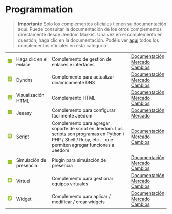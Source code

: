 
# Programmation


>**Importante**
>Solo los complementos oficiales tienen su documentación aquí. Puede consultar la documentación de los otros complementos directamente desde Jeedom Market. Una vez en el complemento en cuestión, haga clic en la documentación.
>Podéis ver [aquí](https://market.jeedom.com/index.php?v=d&p=market&type=plugin&categorie=programming) todos los complementos oficiales en esta categoría


| | | | |
|--- | --- | --- | ---|
|<img src="clink/clink_icon.png" class="pluginLogo" width="100" />|Haga clic en el enlace|Complemento de gestión de enlaces e interfaces|[Documentación](clink/index.md)<br/>[Mercado](https://market.jeedom.com/index.php?v=d&p=market_display&id=1867)<br/>[Cambios](clink/changelog.md)|
|<img src="dyndns/dyndns_icon.png" class="pluginLogo" width="100" />|Dyndns|Complemento para actualizar dinámicamente DNS|[Documentación](dyndns/index.md)<br/>[Mercado](https://market.jeedom.com/index.php?v=d&p=market_display&id=1928)<br/>[Cambios](dyndns/changelog.md)|
|<img src="htmldisplay/htmldisplay_icon.png" class="pluginLogo" width="100" />|Visualización HTML|Complemento HTML|[Documentación](htmldisplay/index.md)<br/>[Mercado](https://market.jeedom.com/index.php?v=d&p=market_display&id=3843)<br/>[Cambios](htmldisplay/changelog.md)|
|<img src="jeeasy/jeeasy_icon.png" class="pluginLogo" width="100" />|Jeeasy|Complemento para configurar fácilmente Jeedom|[Documentación](jeeasy/index.md)<br/>[Mercado](https://market.jeedom.com/index.php?v=d&p=market_display&id=3828)|
|<img src="script/script_icon.png" class="pluginLogo" width="100" />|Script|Complemento para agregar soporte de script en Jeedom. Los scripts son programas en Python / PHP / Shell / Ruby, etc ... que permiten agregar funciones a Jeedom|[Documentación](script/index.md)<br/>[Mercado](https://market.jeedom.com/index.php?v=d&p=market_display&id=20)<br/>[Cambios](script/changelog.md)|
|<img src="simupre/simupre_icon.png" class="pluginLogo" width="100" />|Simulación de presencia|Plugin para simulación de presencia|[Documentación](simupre/index.md)<br/>[Mercado](https://market.jeedom.com/index.php?v=d&p=market_display&id=3762)<br/>[Cambios](simupre/changelog.md)|
|<img src="virtual/virtual_icon.png" class="pluginLogo" width="100" />|Virtuel|Complemento para gestionar equipos virtuales|[Documentación](virtual/index.md)<br/>[Mercado](https://market.jeedom.com/index.php?v=d&p=market_display&id=21)<br/>[Cambios](virtual/changelog.md)|
|<img src="widget/widget_icon.png" class="pluginLogo" width="100" />|Widget|Complemento para aplicar / modificar / crear widgets|[Documentación](widget/index.md)<br/>[Mercado](https://market.jeedom.com/index.php?v=d&p=market_display&id=9)<br/>[Cambios](widget/changelog.md)|
